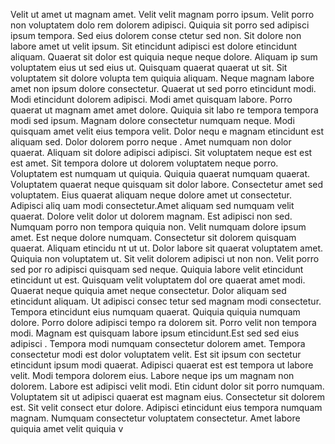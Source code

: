 Velit ut amet ut magnam amet. Velit velit magnam porro ipsum. Velit porro non voluptatem dolo
rem dolorem adipisci. Quiquia sit porro sed adipisci ipsum tempora. Sed eius dolorem conse
ctetur sed non. Sit dolore non labore amet ut velit ipsum. Sit etincidunt adipisci est dolore
 etincidunt aliquam. Quaerat sit dolor est quiquia neque neque dolore. Aliquam ip
sum voluptatem eius ut sed eius ut.  Quisquam quaerat quaerat ut sit. Sit voluptatem sit dolore volupta
tem quiquia aliquam. Neque magnam labore amet non ipsum dolore consectetur. Quaerat
 ut sed porro etincidunt modi. Modi etincidunt dolorem adipisci. Modi amet quisquam labore. Porro quaerat ut magnam amet amet dolore. Quiquia sit labo
re tempora tempora modi sed ipsum.  Magnam dolore consectetur numquam neque. Modi quisquam amet velit eius tempora velit. Dolor nequ
e magnam etincidunt est aliquam sed. Dolor dolorem porro neque
. Amet numquam non dolor quaerat. Aliquam sit dolore adipisci adipisci. Sit voluptatem neque est est est amet. Sit tempora dolore ut dolorem
 voluptatem neque porro. Voluptatem est numquam ut quiquia.  Quiquia quaerat numquam quaerat. Voluptatem quaerat neque quisquam
 sit dolor labore. Consectetur amet sed voluptatem. Eius quaerat aliquam neque dolore amet ut consectetur. Adipisci aliq
uam modi consectetur.Amet aliquam sed numquam velit quaerat. Dolore velit dolor ut dolorem magnam. Est adipisci non sed. Numquam porro
 non tempora quiquia non. Velit numquam dolore ipsum amet. Est neque dolore numquam. Consectetur sit dolorem quisquam quaerat.  Aliquam etincidu
nt ut ut. Dolor labore sit quaerat voluptatem amet. Quiquia non voluptatem ut. Sit velit dolorem adipisci ut non non. Velit porro sed por
ro adipisci quisquam sed neque. Quiquia labore velit etincidunt etincidunt ut est. Quisquam velit voluptatem dol
ore quaerat amet modi. Quaerat neque quiquia amet neque consectetur. Dolor aliquam sed etincidunt aliquam. Ut adipisci consec
tetur sed magnam modi consectetur.  Tempora etincidunt eius numquam quaerat. Quiquia quiquia numquam dolore. Porro dolore adipisci tempo
ra dolorem sit. Porro velit non tempora modi. Magnam est quisquam labore ipsum etincidunt.Est sed sed eius adipisci
. Tempora modi numquam consectetur dolorem amet. Tempora consectetur modi est dolor voluptatem velit. Est sit ipsum con
sectetur etincidunt ipsum modi quaerat. Adipisci quaerat est est tempora ut labore velit. Modi tempora dolorem eius.  Labore neque ips
um magnam non dolorem. Labore est adipisci velit modi. Etin
cidunt dolor sit porro numquam. Voluptatem sit ut adipisci quaerat est magnam eius. Consectetur sit dolorem est. Sit velit consect
etur dolore. Adipisci etincidunt eius tempora numquam magnam. Numquam consectetur voluptatem consectetur. Amet labore quiquia amet velit quiquia v
